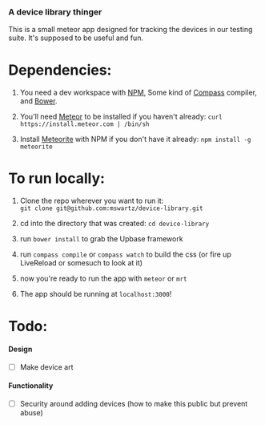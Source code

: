 ### A device library thinger
This is a small meteor app designed for tracking the devices in our testing suite. It's supposed to be useful and fun.

# Dependencies:
1. You need a dev workspace with [NPM](https://npmjs.org/), Some kind of [Compass](http://compass-style.org/) compiler, and [Bower](http://bower.io/).

2. You'll need [Meteor](https://www.meteor.com/) to be installed if you haven't already:
`curl https://install.meteor.com | /bin/sh`

3. Install [Meteorite](https://github.com/oortcloud/meteorite) with NPM if you don't have it already:
`npm install -g meteorite`


# To run locally:
1. Clone the repo wherever you want to run it:   
`git clone git@github.com:mswartz/device-library.git`   

2. cd into the directory that was created:
`cd device-library`

3. run `bower install` to grab the Upbase framework

4. run `compass compile` or `compass watch` to build the css (or fire up LiveReload or somesuch to look at it)

5. now you're ready to run the app with `meteor` or `mrt`

6. The app should be running at `localhost:3000`!


# Todo:
#### Design
- [ ] Make device art

#### Functionality
- [ ] Security around adding devices (how to make this public but prevent abuse)

